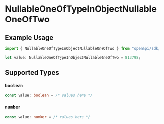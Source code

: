 # NullableOneOfTypeInObjectNullableOneOfTwo

## Example Usage

```typescript
import { NullableOneOfTypeInObjectNullableOneOfTwo } from "openapi/sdk/models/shared";

let value: NullableOneOfTypeInObjectNullableOneOfTwo = 813798;
```

## Supported Types

### `boolean`

```typescript
const value: boolean = /* values here */
```

### `number`

```typescript
const value: number = /* values here */
```

